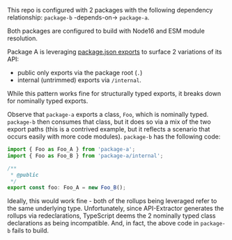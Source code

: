 This repo is configured with 2 packages with the following dependency relationship: `package-b` -depends-on-> `package-a`.

Both packages are configured to build with Node16 and ESM module resolution.

Package A is leveraging [package.json exports](https://nodejs.org/api/packages.html#exports) to surface 2 variations of its API:

- public only exports via the package root (`.`)
- internal (untrimmed) exports via `/internal`.

While this pattern works fine for structurally typed exports, it breaks down for nominally typed exports.

Observe that `package-a` exports a class, `Foo`, which is nominally typed.
`package-b` then consumes that class, but it does so via a mix of the two export paths (this is a contrived example, but it reflects a scenario that occurs easily with more code modules).
`package-b` has the following code:

```typescript
import { Foo as Foo_A } from 'package-a';
import { Foo as Foo_B } from 'package-a/internal';

/**
 * @public
 */
export const foo: Foo_A = new Foo_B();
```

Ideally, this would work fine - both of the rollups being leveraged refer to the same underlying type.
Unfortunately, since API-Extractor generates the rollups via redeclarations, TypeScript deems the 2 nominally typed class declarations as being incompatible.
And, in fact, the above code in `package-b` fails to build.
